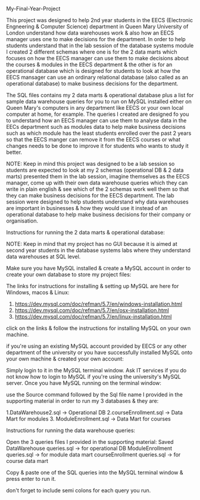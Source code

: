 My-Final-Year-Project

This project was designed to help 2nd year students in the EECS (Electronic Engneering & Computer Science) department in Queen Mary University of London understand how data warehouses work & also how an EECS manager uses one to make decisions for the department. In order to help students understand that in the lab session of the database systems module I created 2 different schemas where one is for the 2 data marts which focuses on how the EECS manager can use them to make decisions about the courses & modules in the EECS department & the other is for an operational database which is designed for students to look at how the EECS mansager can use an ordinary relational database (also called as an operational database) to make business decisions for the department.

The SQL files contains my 2 data marts & operational database plus a list for sample data warehouse queries for you to run on MySQL installed either on Queen Mary's computers in any department like EECS or your own local computer at home, for example. The queries I created are designed fo you to understand how an EECS manager can use them to analyse data in the EECs department such as modules data to help make business decisions such as which module has the least students enrolled over the past 2 years so that the EECS manger  can remove it from the EECS courses or what changes needs to be done to improve it for students who wants to study it better.

NOTE: Keep in mind this project was designed to be a lab session so students are expected to look at my 2 schemas (operational DB & 2 data marts) presented them in the lab session, imagine themselves as the EECS manager, come up with their own data warehouse queries which they can write in plain english & see which of the 2 schemas work well them so that they can make business decisions for the EECS department. The lab session were designed to help students understand why data warehouses are important in businesses & how they would use it instead of an operational database to help make business decisions for their company or organisation.

Instructions for running the 2 data marts & operational database:

NOTE: Keep in mind that my project has no GUI because it is aimed at second year students in the database systems labs where they understand data warehouses at SQL level.

Make sure you have MySQL installed & create a MySQL account in order to create your own database to store my project files:

The links for instructions for installing & setting up MySQL are here for Windows, macos & Linux: 
1. https://dev.mysql.com/doc/refman/5.7/en/windows-installation.html 
2. https://dev.mysql.com/doc/refman/5.7/en/osx-installation.html 
3. https://dev.mysql.com/doc/refman/5.7/en/linux-installation.html 

click on the links & follow the instructions for installing MySQL on your own machine.

if you're using an existing MySQL account provided by EECS or any other department of the university or you have successfully installed MySQL onto your own machine & created your own account:

Simply login to it in the MySQL terminal window.
Ask IT services if you do not know how to login to MySQL if you're using the university's MySQL server.
Once you have MySQL running on the terminal window:

use the Source command followed by the Sql file name I provided in the supporting material in order to run my 3 databases & they are: 

1.DataWarehouse2.sql -> Operational DB 
2.courseEnrollment.sql -> Data Mart for modules 
3. ModuleEnrollment.sql -> Data Mart for courses


Instructions for running the data warehouse queries:

Open the 3 queries files I provided in the supporting material: Saved DataWarehouse queries.sql -> for operational DB ModuleEnrollment queries.sql -> for module data mart courseEnrollment queries.sql -> for course data mart

Copy & paste one of the SQL queries into the MySQL terminal window & press enter to run it.

don't forget to include semi colons for each query you run.